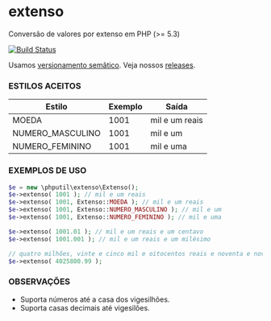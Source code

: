 # extenso

Conversão de valores por extenso em PHP (>= 5.3)

[![Build Status](https://travis-ci.org/thiagodp/extenso.svg?branch=master)](https://travis-ci.org/thiagodp/extenso)

Usamos [versionamento semâtico](http://semver.org/). Veja nossos [releases](https://github.com/thiagodp/extenso/releases).

### ESTILOS ACEITOS
 
 Estilo				| Exemplo | Saída 
 -------------------|---------|-----------------
 MOEDA				| 1001    | mil e um reais
 NUMERO_MASCULINO	| 1001    | mil e um
 NUMERO_FEMININO	| 1001    | mil e uma
   

###  EXEMPLOS DE USO
 
```php
$e = new \phputil\extenso\Extenso();
$e->extenso( 1001 ); // mil e um reais
$e->extenso( 1001, Extenso::MOEDA ); // mil e um reais
$e->extenso( 1001, Extenso::NUMERO_MASCULINO ); // mil e um
$e->extenso( 1001, Extenso::NUMERO_FEMININO ); // mil e uma

$e->extenso( 1001.01 ); // mil e um reais e um centavo
$e->extenso( 1001.001 ); // mil e um reais e um milésimo

// quatro milhões, vinte e cinco mil e oitocentos reais e noventa e nove centavos
$e->extenso( 4025800.99 );
```
 
### OBSERVAÇÕES
 
 * Suporta números até a casa dos vigesilhões.
 * Suporta casas decimais até vigesilões.
